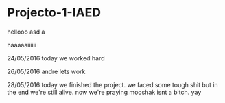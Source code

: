 # Projecto-1-IAED
hellooo
asd a


haaaaaiiiiii

24/05/2016
today we worked hard

26/05/2016
andre lets work

28/05/2016
today we finished the project. we faced some tough shit but in the end we're still alive. now we're praying mooshak isnt a bitch. yay
